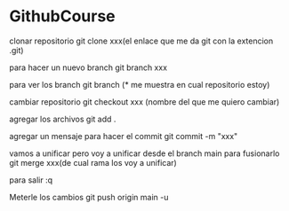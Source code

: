 # GithubCourse

clonar repositorio
   git clone xxx(el enlace que me da git con la extencion .git)

para hacer un nuevo branch
   git branch xxx

para ver los branch
   git branch (* me muestra en cual repositorio estoy)

cambiar repositorio
   git checkout xxx (nombre del que me quiero cambiar)

agregar los archivos
   git add .

agregar un mensaje para hacer el commit
   git commit -m "xxx"

vamos a unificar pero voy a unificar desde el branch main para fusionarlo
   git merge xxx(de cual rama los voy a unificar)

para salir
   :q

Meterle los cambios
   git push origin main -u